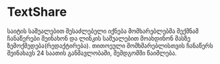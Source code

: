 # TextShare
საიტის საშუალებით შესაძლებელი იქნება მომხარებლებმა შექმნამ ჩანაწერები შეინახონ და ლინკის საშუალებით მოახდინონ მასზე ზემოქმედება(რედაქტირება). თითოეული მომხმარებლისთვის ჩანაწერს შეინახავს 24 საათის განმავლობაში, შემდგომში წაიშლება. 
